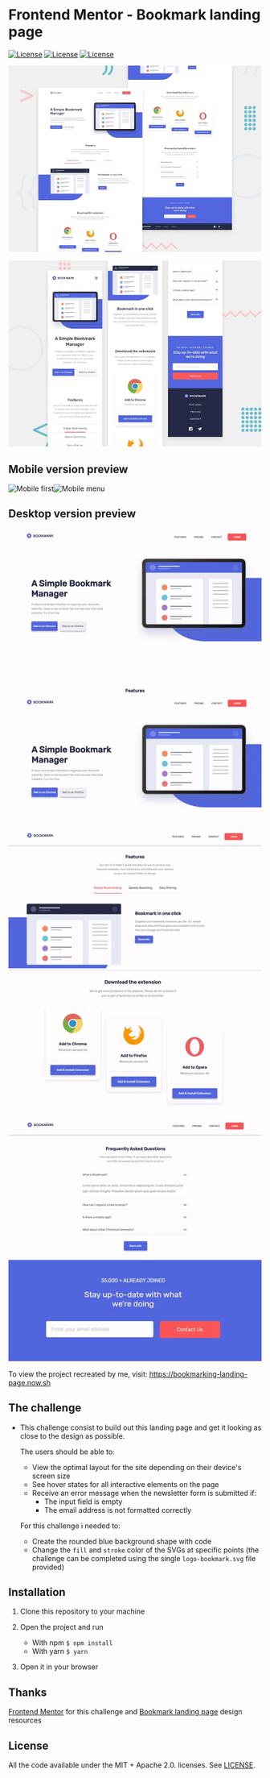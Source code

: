 # Frontend Mentor - Bookmark landing page

[![License](https://img.shields.io/badge/ZEIT-passed-brightgreen)](ZEIT) [![License](https://img.shields.io/badge/License-Apache%202.0-red.svg)](LICENSE) [![License](https://img.shields.io/badge/License-MIT-red.svg)](LICENSE)



![Desktop design preview for the Bookmark landing page coding challenge](challenge/images/desktop-preview.jpg)



![Mobile design preview for the Bookmark landing page coding challenge](challenge/images/mobile-preview.jpg)



## Mobile version preview

![Mobile first](challenge/images/mobile.gif)![Mobile menu](challenge/images/menu.gif)



## Desktop version preview

![Scroll through the page](challenge/images/scroll.gif)![Home section](challenge/images/home.gif)![Features section](challenge/images/features.gif)![Pricing section](challenge/images/pricing.gif)![FAQ Section](challenge/images/faq.gif)![Form validation](challenge/images/form.gif)



To view the project recreated by me, visit: https://bookmarking-landing-page.now.sh



## The challenge

- This challenge consist to build out this landing page and get it looking as close to the design as possible.

  The users should be able to:

  - View the optimal layout for the site depending on their device's screen size
  - See hover states for all interactive elements on the page
  - Receive an error message when the newsletter form is submitted if:
    - The input field is empty
    - The email address is not formatted correctly

  For this challenge i needed to:

  - Create the rounded blue background shape with code
  - Change the `fill` and `stroke` color of the SVGs at specific points (the challenge can be completed using the single `logo-bookmark.svg` file provided)



## Installation

1. Clone this repository to your machine

2. Open the project and run

   - With npm `$ npm install`
   - With yarn `$ yarn`

3. Open it in your browser

   

## Thanks

[Frontend Mentor](https://www.frontendmentor.io/) for this challenge and [Bookmark landing page](https://www.frontendmentor.io/challenges/bookmark-landing-page-5d0b588a9edda32581d29158) design resources



## License

All the code available under the MIT + Apache 2.0. licenses. See [LICENSE](https://github.com/joaopaulogn/frontend-mentor-landing-page/blob/master/LICENSE).